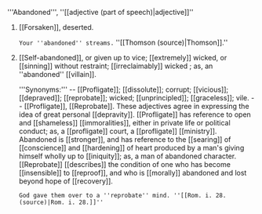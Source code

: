 '''Abandoned''', ''[[adjective (part of speech)|adjective]]''

<ol>
<li>[[Forsaken]], deserted.

<code>Your ''abandoned'' streams.</code> ''[[Thomson (source)|Thomson]].''

<li> [[Self-abandoned]], or given up to vice; [[extremely]] wicked, or [[sinning]] without restraint; [[irreclaimably]] wicked ; as, an ''abandoned'' [[villain]].

'''Synonyms:''' -- [[Profligate]]; [[dissolute]]; corrupt; [[vicious]]; [[depraved]]; [[reprobate]]; wicked; [[unprincipled]]; [[graceless]]; vile. -- [[Profligate]], [[Reprobate]]. These adjectives agree in expressing the idea of great personal [[depravity]]. [[Profligate]] has reference to open and [[shameless]] [[immoralities]], either in private life or political conduct; as, a [[profligate]] court, a [[profligate]] [[ministry]]. Abandoned is [[stronger]], and has reference to the [[searing]] of [[conscience]] and [[hardening]] of heart produced by a man's giving himself wholly up to [[iniquity]]; as, a man of abandoned character. [[Reprobate]] [[describes]] the condition of one who has become [[insensible]] to [[reproof]], and who is [[morally]] abandoned and lost beyond hope of [[recovery]].

<code>God gave them over to a ''reprobate'' mind. ''[[Rom. i. 28. (source)|Rom. i. 28.]]''</code>
</ol>